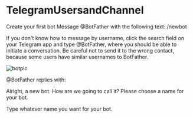 # TelegramUsersandChannel
Create your first bot
Message @BotFather with the following text: /newbot

If you don't know how to message by username, click the search field on your Telegram app and type @BotFather, where you should be able to initiate a conversation. Be careful not to send it to the wrong contact, because some users have similar usernames to BotFather.

![botpic](https://user-images.githubusercontent.com/67599654/89547852-e8d5c480-d823-11ea-9965-f4955c216372.png)

   @BotFather replies with:

Alright, a new bot. How are we going to call it? Please choose a name for your bot.

Type whatever name you want for your bot.

